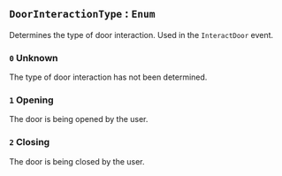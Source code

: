 ##  `DoorInteractionType` : `Enum`
Determines the type of door interaction. Used in the `InteractDoor` event.

### `0` Unknown
The type of door interaction has not been determined.

### `1` Opening
The door is being opened by the user.

### `2` Closing
The door is being closed by the user.